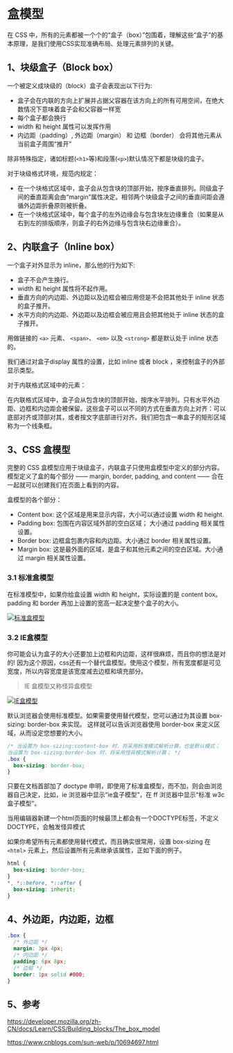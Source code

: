 # 盒模型

在 CSS 中，所有的元素都被一个个的“盒子（box）”包围着，理解这些“盒子”的基本原理，是我们使用CSS实现准确布局、处理元素排列的关键。

## 1、块级盒子（Block box） 

一个被定义成块级的（block）盒子会表现出以下行为:

- 盒子会在内联的方向上扩展并占据父容器在该方向上的所有可用空间，在绝大数情况下意味着盒子会和父容器一样宽
- 每个盒子都会换行
- width 和 height 属性可以发挥作用
- 内边距（padding）, 外边距（margin） 和 边框（border） 会将其他元素从当前盒子周围“推开”

除非特殊指定，诸如标题(`<h1>`等)和段落(`<p>`)默认情况下都是块级的盒子。

对于块级格式环境，规范内规定：

- 在一个块格式区域中，盒子会从包含块的顶部开始，按序垂直排列。同级盒子间的垂直距离会由“margin”属性决定。相邻两个块级盒子之间的垂直间距会遵循外边距折叠原则被折叠。
- 在一个块格式区域中，每个盒子的左外边缘会与包含块左边缘重合（如果是从右到左的排版顺序，则盒子的右外边缘与包含块右边缘重合）。

## 2、内联盒子（Inline box）

一个盒子对外显示为 inline，那么他的行为如下:

- 盒子不会产生换行。
- width 和 height 属性将不起作用。
- 垂直方向的内边距、外边距以及边框会被应用但是不会把其他处于 inline 状态的盒子推开。
- 水平方向的内边距、外边距以及边框会被应用且会把其他处于 inline 状态的盒子推开。

用做链接的 `<a>` 元素、 `<span>`、 `<em>` 以及 `<strong>` 都是默认处于 inline 状态的。

我们通过对盒子display 属性的设置，比如 inline 或者 block ，来控制盒子的外部显示类型。

对于内联格式区域中的元素：

在内联格式区域中，盒子会从包含块的顶部开始，按序水平排列。只有水平外边距、边框和内边距会被保留。这些盒子可以以不同的方式在垂直方向上对齐：可以底部对齐或顶部对其，或者按文字底部进行对齐。我们把包含一串盒子的矩形区域称为一个线条框。

## 3、CSS 盒模型

完整的 CSS 盒模型应用于块级盒子，内联盒子只使用盒模型中定义的部分内容。模型定义了盒的每个部分 —— margin, border, padding, and content —— 合在一起就可以创建我们在页面上看到的内容。

盒模型的各个部分：

- Content box: 这个区域是用来显示内容，大小可以通过设置 width 和 height.
- Padding box: 包围在内容区域外部的空白区域； 大小通过 padding 相关属性设置。
- Border box: 边框盒包裹内容和内边距。大小通过 border 相关属性设置。
- Margin box: 这是最外面的区域，是盒子和其他元素之间的空白区域。大小通过 margin 相关属性设置。

### 3.1 标准盒模型

在标准模型中，如果你给盒设置 width 和 height，实际设置的是 content box。 padding 和 border 再加上设置的宽高一起决定整个盒子的大小。

<a data-fancybox title="标准盒模型" href="/blog/img/web/css/1.png"><img :src="$withBase('/img/web/css/1.png')" alt="标准盒模型"></a>

### 3.2 IE盒模型

你可能会认为盒子的大小还要加上边框和内边距，这样很麻烦，而且你的想法是对的! 因为这个原因，css还有一个替代盒模型。使用这个模型，所有宽度都是可见宽度，所以内容宽度是该宽度减去边框和填充部分。

> IE 盒模型又称怪异盒模型

<a data-fancybox title="IE盒模型" href="/blog/img/web/css/2.png"><img :src="$withBase('/img/web/css/2.png')" alt="IE盒模型"></a>

默认浏览器会使用标准模型。如果需要使用替代模型，您可以通过为其设置 box-sizing: border-box 来实现。 这样就可以告诉浏览器使用 border-box 来定义区域，从而设定您想要的大小。

```css
/* 当设置为 box-sizing:content-box 时，将采用标准模式解析计算，也是默认模式；
当设置为 box-sizing:border-box 时，将采用怪异模式解析计算； */
.box {
  box-sizing: border-box;
} 
```

只要在文档首部加了 doctype 申明，即使用了标准盒模型，而不加，则会由浏览器自己决定，比如，ie 浏览器中显示“ie盒子模型”，在 ff 浏览器中显示“标准 w3c 盒子模型”。

当用编辑器新建一个html页面的时候最顶上都会有一个DOCTYPE标签，不定义DOCTYPE，会触发怪异模式

如果你希望所有元素都使用替代模式，而且确实很常用，设置 box-sizing 在 `<html>` 元素上，然后设置所有元素继承该属性，正如下面的例子。

```css
html {
  box-sizing: border-box;
}
*, *::before, *::after {
  box-sizing: inherit;
}
```

## 4、外边距，内边距，边框

```css
.box {
  /* 外边距 */
  margin: 3px 4px;
  /* 内边距 */
  padding: 6px 8px;
  /* 边框 */
  border: 1px solid #000;
}
```

## 5、参考

https://developer.mozilla.org/zh-CN/docs/Learn/CSS/Building_blocks/The_box_model

https://www.cnblogs.com/sun-web/p/10694697.html